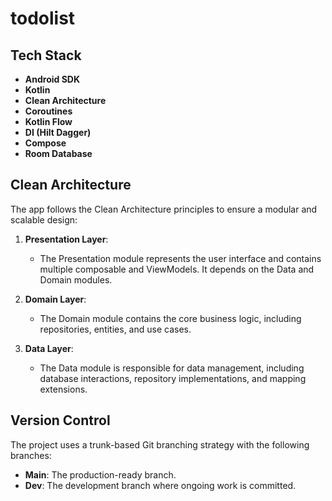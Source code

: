# todolist

## Tech Stack
- **Android SDK**
- **Kotlin**
- **Clean Architecture**
- **Coroutines**
- **Kotlin Flow**
- **DI (Hilt Dagger)**
- **Compose**
- **Room Database**

## Clean Architecture
The app follows the Clean Architecture principles to ensure a modular and scalable design:

1. **Presentation Layer**:
    - The Presentation module represents the user interface and contains multiple composable and ViewModels. It depends on the Data and Domain modules.

2. **Domain Layer**:
    - The Domain module contains the core business logic, including repositories, entities, and use cases.

3. **Data Layer**:
    - The Data module is responsible for data management, including database interactions, repository implementations, and mapping extensions.

## Version Control
The project uses a trunk-based Git branching strategy with the following branches:
- **Main**: The production-ready branch.
- **Dev**: The development branch where ongoing work is committed.
